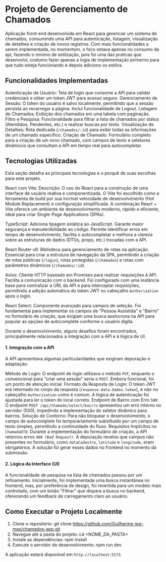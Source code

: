 # Projeto de Gerenciamento de Chamados

Aplicação front-end desenvolvida em React para gerenciar um sistema de chamados, consumindo uma API para autenticação, listagem, visualização de detalhes e criação de novos registros.
Com mais funcionalidades a serem implementada, no momentom, o foco estava apenas no consumo da api, fazendo o minimo de estilzação, pois foi uma das praticas que desenvolvi, costumo fazer apenas a logia de implementação primeriro para que tudo esteja funcionando e depois adiciono os estilos.

## Funcionalidades Implementadas

Autenticação de Usuário: Tela de login que consome a API para validar credenciais e obter um token JWT para acesso seguro.
Gerenciamento de Sessão: O token do usuário é salvo localmente, permitindo que a sessão persista ao recarregar a página. Inclui funcionalidade de Logout.
Listagem de Chamados: Exibição dos chamados em uma tabela com paginação.
Filtro e Pesquisa: Funcionalidade para filtrar a lista de chamados por status (Atendidos, Pendentes, etc.) e realizar buscas por texto.
Visualização de Detalhes: Rota dedicada (`/chamados/:id`) para exibir todas as informações de um chamado específico.
Criação de Chamado: Formulário completo para a criação de um novo chamado, com campos de texto e seletores dinâmicos que consultam a API em tempo real para autocompletar.

## Tecnologias Utilizadas

Esta seção detalha as principais tecnologias e o porquê de suas escolhas para este projeto.

React com Vite:
Descrição: O uso do React para a construção de uma interface de usuário reativa e componentizada. O Vite foi escolhido como a ferramenta de build por sua incrível velocidade de desenvolvimento (Hot Module Replacement) e configuração simplificada.
A combinação React + Vite oferece um ambiente de desenvolvimento moderno, rápido e eficiente, ideal para criar Single-Page Applications (SPAs).

TypeScript:
Adiciona tipagem estática ao JavaScript.
Garante maior segurança e manutenibilidade ao código. Permite identificar erros em tempo de desenvolvimento, facilita o autocompletar e melhora a clareza sobre as estruturas de dados (DTOs, props, etc.) trocadas com a API.

React Router v6:
Biblioteca para gerenciamento de rotas na aplicação.
Essencial para criar a estrutura de navegação da SPA, permitindo a criação de rotas públicas (`/login`), rotas protegidas (`/chamados`) e rotas com parâmetros dinâmicos (`/chamados/:id`).

Axios:
Cliente HTTP baseado em Promises para realizar requisições à API.
Facilita a comunicação com o backend. Foi configurado com uma instância base para centralizar a URL da API e para interceptar requisições, permitindo a adição automática do token JWT no cabeçalho `Authorization` após o login.

React Select:
Componente avançado para campos de seleção.
Foi fundamental para implementar os campos de "Pessoa Assistida" e "Bairro" no formulário de criação, que exigiam uma busca assíncrona na API para popular as opções de autocomplete conforme o usuário digita.

Durante o desenvolvimento, alguns desafios foram encontrados, principalmente relacionados à integração com a API e à lógica de UI.

#### 1. Integração com a API

A API apresentava algumas particularidades que exigiram depuração e adaptação:

Método de Login: O endpoint de login utilizava o método `PUT`, enquanto o convencional para "criar uma sessão" seria o `POST`. Embora funcional, foi um ponto de atenção inicial.
Formato da Resposta de Login: O token JWT era retornado no corpo da resposta (`response.data.dados.token`), e não no cabeçalho `Authorization` como é comum. A lógica de autenticação foi ajustada para ler o token do local correto.
Endpoint de Bairro com Erro `500`: O endpoint `POST /api/Chamado/select/bairro` apresentou um erro interno no servidor (500), impedindo a implementação do seletor dinâmico para bairros.
Solução de Contorno: Para não bloquear o desenvolvimento, o campo de autocomplete foi temporariamente substituído por um campo de texto simples, permitindo a continuidade do fluxo.
Requisitos Implícitos no `ChamadoDTO`: Durante a implementação do formulário de criação, a API retornou erros `400 (Bad Request)`. A depuração revelou que campos não presentes no formulário, como `dataCadastro`, `latitude` e `longitude`, eram obrigatórios. A solução foi gerar esses dados no frontend no momento da submissão.

#### 2. Lógica da Interface (UI)

A funcionalidade de pesquisa na lista de chamados passou por um refinamento. Inicialmente, foi implementada uma busca instantânea no frontend, mas, por preferência de design, foi revertida para um modelo mais controlado, com um botão "Filtrar" que dispara a busca no backend, oferecendo um feedback de carregamento claro ao usuário.

## Como Executar o Projeto Localmente

1.  Clone o repositório:
    git clone <https://github.com/Guilherme-jpg-max/chamados-app.git>
2.  Navegue até a pasta do projeto:
    cd <NOME_DA_PASTA>
3.  Instale as dependências:
    npm install
4.  Execute o servidor de desenvolvimento:
    npm run dev

A aplicação estará disponível em `http://localhost:5173`.
